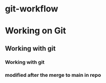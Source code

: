 # git-workflow

# Working on Git #
## Working with git ##
### Working with git ###

### modified after the merge to main in repo ###